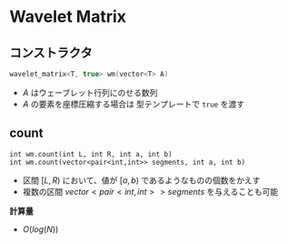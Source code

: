 # Wavelet Matrix

## コンストラクタ

~~~cpp
wavelet_matrix<T, true> wm(vector<T> A)
~~~

- $A$ はウェーブレット行列にのせる数列
- $A$ の要素を座標圧縮する場合は 型テンプレートで `true` を渡す

## count

~~~
int wm.count(int L, int R, int a, int b)
int wm.count(vector<pair<int,int>> segments, int a, int b)
~~~

- 区間 $[L, R)$ において、値が $[a, b)$ であるようなものの個数をかえす
- 複数の区間 $vector<pair<int,int>> segments$ を与えることも可能 

**計算量**

- $O(log(N))$
